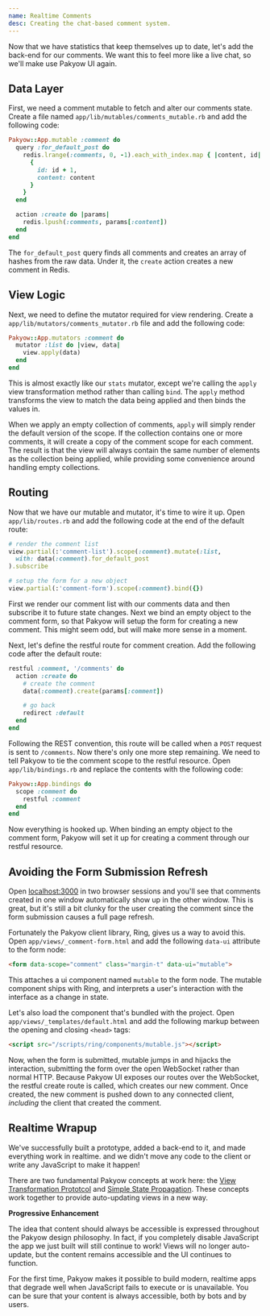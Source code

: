 ```yaml
---
name: Realtime Comments
desc: Creating the chat-based comment system.
---
```


Now that we have statistics that keep themselves up to date, let's add the
back-end for our comments. We want this to feel more like a live chat, so we'll
make use Pakyow UI again.

## Data Layer

First, we need a comment mutable to fetch and alter our comments state. Create a
file named `app/lib/mutables/comments_mutable.rb` and add the following code:

```ruby
Pakyow::App.mutable :comment do
  query :for_default_post do
    redis.lrange(:comments, 0, -1).each_with_index.map { |content, id|
      {
        id: id + 1,
        content: content
      }
    }
  end

  action :create do |params|
    redis.lpush(:comments, params[:content])
  end
end
```

The `for_default_post` query finds all comments and creates an array of hashes
from the raw data. Under it, the `create` action creates a new comment in Redis.

## View Logic

Next, we need to define the mutator required for view rendering. Create a
`app/lib/mutators/comments_mutator.rb` file and add the following code:

```ruby
Pakyow::App.mutators :comment do
  mutator :list do |view, data|
    view.apply(data)
  end
end
```

This is almost exactly like our `stats` mutator, except we're calling the
`apply` view transformation method rather than calling `bind`. The `apply`
method transforms the view to match the data being applied and then binds the
values in.

When we apply an empty collection of comments, `apply` will simply render the
default version of the scope. If the collection contains one or more comments,
it will create a copy of the comment scope for each comment. The result is that
the view will always contain the same number of elements as the collection being
applied, while providing some convenience around handling empty collections.

## Routing

Now that we have our mutable and mutator, it's time to wire it up. Open
`app/lib/routes.rb` and add the following code at the end of the default route:

```ruby
# render the comment list
view.partial(:'comment-list').scope(:comment).mutate(:list,
  with: data(:comment).for_default_post
).subscribe

# setup the form for a new object
view.partial(:'comment-form').scope(:comment).bind({})
```

First we render our comment list with our comments data and then subscribe it to
future state changes. Next we bind an empty object to the comment form, so that
Pakyow will setup the form for creating a new comment. This might seem odd, but
will make more sense in a moment.

Next, let's define the restful route for comment creation. Add the following
code after the default route:

```ruby
restful :comment, '/comments' do
  action :create do
    # create the comment
    data(:comment).create(params[:comment])

    # go back
    redirect :default
  end
end
```

Following the REST convention, this route will be called when a `POST` request
is sent to `/comments`. Now there's only one more step remaining. We need to
tell Pakyow to tie the comment scope to the restful resource. Open
`app/lib/bindings.rb` and replace the contents with the following code:

```ruby
Pakyow::App.bindings do
  scope :comment do
    restful :comment
  end
end
```

Now everything is hooked up. When binding an empty object to the comment form,
Pakyow will set it up for creating a comment through our restful resource.

## Avoiding the Form Submission Refresh

Open [localhost:3000](http://localhost:3000) in two browser sessions and you'll
see that comments created in one window automatically show up in the other
window. This is great, but it's still a bit clunky for the user creating the
comment since the form submission causes a full page refresh.

Fortunately the Pakyow client library, Ring, gives us a way to avoid this. Open
`app/views/_comment-form.html` and add the following `data-ui` attribute to the
form node:

```html
<form data-scope="comment" class="margin-t" data-ui="mutable">
```

This attaches a ui component named `mutable` to the form node. The mutable
component ships with Ring, and interprets a user's interaction with the
interface as a change in state.

Let's also load the component that's bundled with the project. Open
`app/views/_templates/default.html` and add the following markup between the
opening and closing `<head>` tags:

```html
<script src="/scripts/ring/components/mutable.js"></script>
```

Now, when the form is submitted, mutable jumps in and hijacks the interaction,
submitting the form over the open WebSocket rather than normal HTTP. Because
Pakyow UI exposes our routes over the WebSocket, the restful create route is
called, which creates our new comment. Once created, the new comment is pushed
down to any connected client, *including* the client that created the comment.

## Realtime Wrapup

We've successfully built a prototype, added a back-end to it, and made
everything work in realtime. and we didn't move any code to the client or write
any JavaScript to make it happen!

There are two fundamental Pakyow concepts at work here: the [View Transformation
Prototcol](/docs/concepts/view-transformation-protocol) and [Simple State
Propagation](/docs/concepts/simple-state-propagation). These concepts work
together to provide auto-updating views in a new way.

**Progressive Enhancement**

The idea that content should always be accessible is expressed throughout the
Pakyow design philosophy. In fact, if you completely disable JavaScript the app
we just built will still continue to work! Views will no longer auto-update, but
the content remains accessible and the UI continues to function.

For the first time, Pakyow makes it possible to build modern, realtime apps that
degrade well when JavaScript fails to execute or is unavailable. You can be sure
that your content is always accessible, both by bots and by users.

